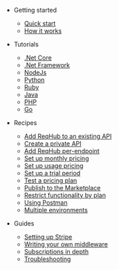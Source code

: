 - Getting started

  - [Quick start](getting-started/quickstart.md)
  - [How it works](getting-started/how-it-works.md)

- Tutorials

  - [.Net Core](tutorials/netcore.md)
  - [.Net Framework](tutorials/netframework.md)
  - [NodeJs](tutorials/nodejs.md)
  - [Python](tutorials/python.md)
  - [Ruby](tutorials/ruby.md)
  - [Java](tutorials/java.md)
  - [PHP](tutorials/php.md)
  - [Go](tutorials/go.md)

- Recipes

  - [Add ReqHub to an existing API](recipes/existing-api.md)
  - [Create a private API](recipes/create-a-private-api.md)
  - [Add ReqHub per-endpoint](recipes/per-endpoint.md)
  - [Set up monthly pricing](recipes/monthly-pricing.md)
  - [Set up usage pricing](recipes/usage-pricing.md)
  - [Set up a trial period](recipes/trial-periods.md)
  - [Test a pricing plan](recipes/simulating-pricing-plans.md)
  - [Publish to the Marketplace](recipes/publish-to-marketplace.md)
  - [Restrict functionality by plan](recipes/functionality-by-plan.md)
  - [Using Postman](recipes/postman.md)
  <!--[Using Swagger/OpenAPI](recipes/using-swagger.md)-->
  - [Multiple environments](recipes/multiple-environments.md)

- Guides

  - [Setting up Stripe](guides/setting-up-stripe.md)
  - [Writing your own middleware](guides/writing-your-own-middleware.md)
  <!--[Creating a client library](guides/client-library.md) - commenting these out until there's a better way than "write your library in all the languages" - a Yeoman generator and auto-publisher or something -->
  <!--[Microservices](guides/microservices.md)-->
  <!--- [Marketing your API](guides/marketing-your-api.md)-->
  - [Subscriptions in depth](guides/subscriptions-in-depth.md)
  <!--- [Making user-friendly pages](guides/user-friendly-pages.md)-->
  <!--- [Roadmap](guides/roadmap.md)-->
  - [Troubleshooting](guides/troubleshooting.md)

